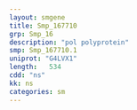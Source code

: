 ```yaml
---
layout: smgene
title: Smp_167710
grp: Smp_16
description: "pol polyprotein"
smp: Smp_167710.1
uniprot: "G4LVX1"
length:   534
cdd: "ns"
kk: ns
categories: sm
---
```

